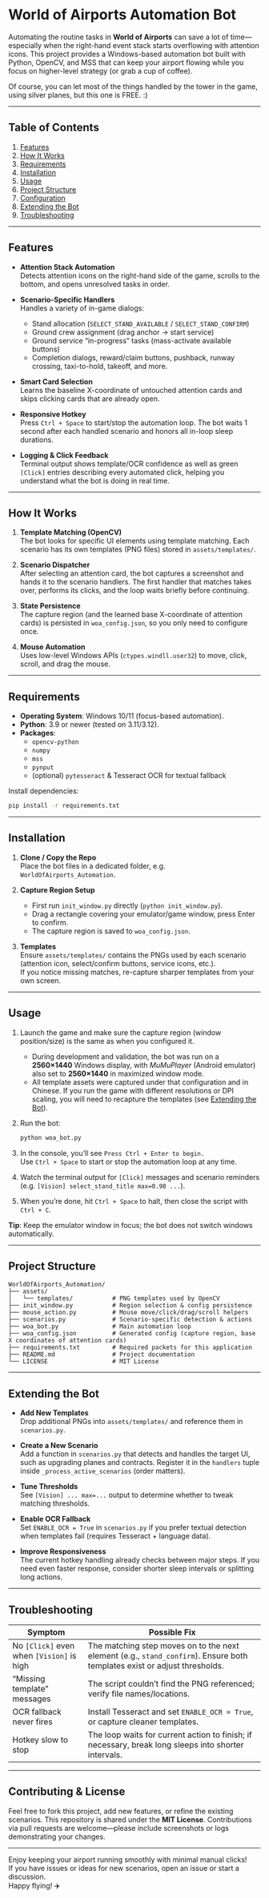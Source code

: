 # World of Airports Automation Bot

Automating the routine tasks in **World of Airports** can save a lot of time—especially when the right-hand event stack starts overflowing with attention icons. This project provides a Windows-based automation bot built with Python, OpenCV, and MSS that can keep your airport flowing while you focus on higher-level strategy (or grab a cup of coffee).

Of course, you can let most of the things handled by the tower in the game, using silver planes, but this one is FREE. :)

---

## Table of Contents

1. [Features](#features)
2. [How It Works](#how-it-works)
3. [Requirements](#requirements)
4. [Installation](#installation)
5. [Usage](#usage)
6. [Project Structure](#project-structure)
7. [Configuration](#configuration)
8. [Extending the Bot](#extending-the-bot)
9. [Troubleshooting](#troubleshooting)

---

## Features

- **Attention Stack Automation**  
  Detects attention icons on the right-hand side of the game, scrolls to the bottom, and opens unresolved tasks in order.

- **Scenario-Specific Handlers**  
  Handles a variety of in-game dialogs:
  - Stand allocation (`SELECT_STAND_AVAILABLE` / `SELECT_STAND_CONFIRM`)
  - Ground crew assignment (drag anchor → start service)
  - Ground service “in-progress” tasks (mass-activate available buttons)
  - Completion dialogs, reward/claim buttons, pushback, runway crossing, taxi-to-hold, takeoff, and more.

- **Smart Card Selection**  
  Learns the baseline X-coordinate of untouched attention cards and skips clicking cards that are already open.

- **Responsive Hotkey**  
  Press `Ctrl + Space` to start/stop the automation loop. The bot waits 1 second after each handled scenario and honors all in-loop sleep durations.

- **Logging & Click Feedback**  
  Terminal output shows template/OCR confidence as well as green `[Click]` entries describing every automated click, helping you understand what the bot is doing in real time.

---

## How It Works

1. **Template Matching (OpenCV)**  
   The bot looks for specific UI elements using template matching. Each scenario has its own templates (PNG files) stored in `assets/templates/`.

2. **Scenario Dispatcher**  
   After selecting an attention card, the bot captures a screenshot and hands it to the scenario handlers. The first handler that matches takes over, performs its clicks, and the loop waits briefly before continuing.

3. **State Persistence**  
   The capture region (and the learned base X-coordinate of attention cards) is persisted in `woa_config.json`, so you only need to configure once.

4. **Mouse Automation**  
   Uses low-level Windows APIs (`ctypes.windll.user32`) to move, click, scroll, and drag the mouse.

---

## Requirements

- **Operating System**: Windows 10/11 (focus-based automation).  
- **Python**: 3.9 or newer (tested on 3.11/3.12).  
- **Packages**:
  - `opencv-python`
  - `numpy`
  - `mss`
  - `pynput`
  - (optional) `pytesseract` & Tesseract OCR for textual fallback

Install dependencies:

```bash
pip install -r requirements.txt
```

---

## Installation

1. **Clone / Copy the Repo**  
   Place the bot files in a dedicated folder, e.g. `WorldOfAirports_Automation`.

2. **Capture Region Setup**  
   - First run `init_window.py` directly (`python init_window.py`).  
   - Drag a rectangle covering your emulator/game window, press Enter to confirm.  
   - The capture region is saved to `woa_config.json`.

3. **Templates**  
   Ensure `assets/templates/` contains the PNGs used by each scenario (attention icon, select/confirm buttons, service icons, etc.).  
   If you notice missing matches, re-capture sharper templates from your own screen.

---

## Usage

1. Launch the game and make sure the capture region (window position/size) is the same as when you configured it.
   - During development and validation, the bot was run on a **2560×1440** Windows display, with *MuMuPlayer* (Android emulator) also set to **2560×1440** in maximized window mode.
   - All template assets were captured under that configuration and in Chinese. If you run the game with different resolutions or DPI scaling, you will need to recapture the templates (see [Extending the Bot](#extending-the-bot)).
2. Run the bot:

   ```bash
   python woa_bot.py
   ```

3. In the console, you’ll see `Press Ctrl + Enter to begin.`  
   Use `Ctrl + Space` to start or stop the automation loop at any time.
4. Watch the terminal output for `[Click]` messages and scenario reminders (e.g. `[Vision] select_stand_title max=0.98 ...`).
5. When you’re done, hit `Ctrl + Space` to halt, then close the script with `Ctrl + C`.

**Tip**: Keep the emulator window in focus; the bot does not switch windows automatically.

---

## Project Structure

```
WorldOfAirports_Automation/
├── assets/
│   └── templates/           # PNG templates used by OpenCV
├── init_window.py           # Region selection & config persistence
├── mouse_action.py          # Mouse move/click/drag/scroll helpers
├── scenarios.py             # Scenario-specific detection & actions
├── woa_bot.py               # Main automation loop
├── woa_config.json          # Generated config (capture region, base X coordinates of attention cards)
├── requirements.txt         # Required packets for this application
├── README.md                # Project documentation
└── LICENSE                  # MIT License
```

---

## Extending the Bot

- **Add New Templates**  
  Drop additional PNGs into `assets/templates/` and reference them in `scenarios.py`.

- **Create a New Scenario**  
  Add a function in `scenarios.py` that detects and handles the target UI, such as upgrading planes and contracts.
  Register it in the `handlers` tuple inside `_process_active_scenarios` (order matters).

- **Tune Thresholds**  
  See `[Vision] ... max=...` output to determine whether to tweak matching thresholds.

- **Enable OCR Fallback**  
  Set `ENABLE_OCR = True` in `scenarios.py` if you prefer textual detection when templates fail (requires Tesseract + language data).

- **Improve Responsiveness**  
  The current hotkey handling already checks between major steps. If you need even faster response, consider shorter sleep intervals or splitting long actions.

---

## Troubleshooting

| Symptom                                    | Possible Fix                                                                 |
|--------------------------------------------|------------------------------------------------------------------------------|
| No `[Click]` even when `[Vision]` is high  | The matching step moves on to the next element (e.g., `stand_confirm`). Ensure both templates exist or adjust thresholds. |
| “Missing template” messages                | The script couldn’t find the PNG referenced; verify file names/locations. |
| OCR fallback never fires                   | Install Tesseract and set `ENABLE_OCR = True`, or capture cleaner templates. |
| Hotkey slow to stop                        | The loop waits for current action to finish; if necessary, break long sleeps into shorter intervals. |

---

## Contributing & License

Feel free to fork this project, add new features, or refine the existing scenarios. This repository is shared under the **MIT License**. Contributions via pull requests are welcome—please include screenshots or logs demonstrating your changes.

---

Enjoy keeping your airport running smoothly with minimal manual clicks!  
If you have issues or ideas for new scenarios, open an issue or start a discussion.  
Happy flying! ✈️
